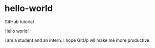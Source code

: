 # hello-world
GitHub tutorial

Hello world! 

I am a student and an intern. I hope GitUp wll make me more productive. 
